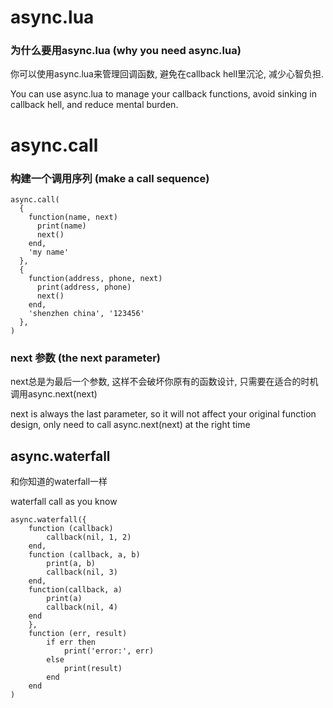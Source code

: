# async.lua
### 为什么要用async.lua (why you need async.lua)

你可以使用async.lua来管理回调函数, 避免在callback hell里沉沦, 减少心智负担.

You can use async.lua to manage your callback functions, avoid sinking in callback hell, and reduce mental burden.

# async.call
### 构建一个调用序列 (make a call sequence)
```
async.call(
  {
    function(name, next)
      print(name)
      next()
    end, 
    'my name'
  }, 
  {
    function(address, phone, next)
      print(address, phone)
      next()
    end, 
    'shenzhen china', '123456'
  }, 
)
```

### next 参数 (the next parameter)

next总是为最后一个参数, 这样不会破坏你原有的函数设计, 只需要在适合的时机调用async.next(next)

next is always the last parameter, so it will not affect your original function design, only need to call async.next(next) at the right time

## async.waterfall

和你知道的waterfall一样

waterfall call as you know

```
async.waterfall({
    function (callback)
        callback(nil, 1, 2)
    end,
    function (callback, a, b)
        print(a, b)
        callback(nil, 3)
    end,
    function(callback, a)
        print(a)
        callback(nil, 4)
    end
    }, 
    function (err, result)
        if err then
            print('error:', err)
        else
            print(result)
        end
    end
)
```
